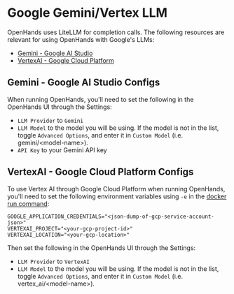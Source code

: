 # Google Gemini/Vertex LLM

OpenHands uses LiteLLM for completion calls. The following resources are relevant for using OpenHands with Google's LLMs:

- [Gemini - Google AI Studio](https://docs.litellm.ai/docs/providers/gemini)
- [VertexAI - Google Cloud Platform](https://docs.litellm.ai/docs/providers/vertex)

## Gemini - Google AI Studio Configs

When running OpenHands, you'll need to set the following in the OpenHands UI through the Settings:
* `LLM Provider` to `Gemini`
* `LLM Model` to the model you will be using.
If the model is not in the list, toggle `Advanced Options`, and enter it in `Custom Model` (i.e. gemini/&lt;model-name&gt;).
* `API Key` to your Gemini API key

## VertexAI - Google Cloud Platform Configs

To use Vertex AI through Google Cloud Platform when running OpenHands, you'll need to set the following environment
variables using `-e` in the [docker run command](/modules/usage/getting-started#installation):

```
GOOGLE_APPLICATION_CREDENTIALS="<json-dump-of-gcp-service-account-json>"
VERTEXAI_PROJECT="<your-gcp-project-id>"
VERTEXAI_LOCATION="<your-gcp-location>"
```

Then set the following in the OpenHands UI through the Settings:
* `LLM Provider` to `VertexAI`
* `LLM Model` to the model you will be using.
If the model is not in the list, toggle `Advanced Options`, and enter it in `Custom Model` (i.e. vertex_ai/&lt;model-name&gt;).
